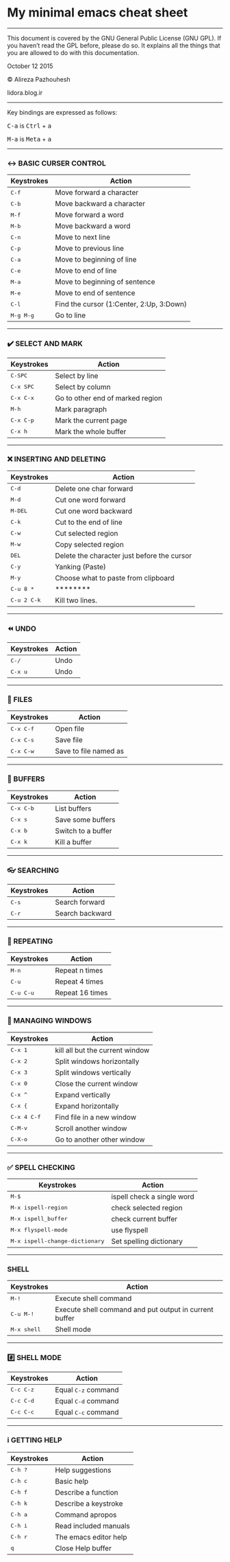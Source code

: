 # My minimal emacs cheat sheet
---
This document is covered by the GNU General Public License (GNU GPL).
If you haven’t read the GPL before, please do so. It explains all the things that you are allowed to do with this documentation.

October 12 2015

:copyright: Alireza Pazhouhesh

lidora.blog.ir


---
Key bindings are expressed as follows:

<kbd>C-a</kbd> is <kbd>Ctrl</kbd> + <kbd>a</kbd>

<kbd>M-a</kbd> is <kbd>Meta</kbd> + <kbd>a</kbd>

---
### :left_right_arrow: BASIC CURSER CONTROL
|Keystrokes   			|Action          								|
| --------------------- | --------------------------------------------- |
| <kbd>C-f</kbd>       	| Move forward a character          			|
| <kbd>C-b</kbd>       	| Move backward a character         			|
| <kbd>M-f</kbd> 		| Move forward a word                          	|
| <kbd>M-b</kbd> 		| Move backward a word                          |
| <kbd>C-n</kbd>       	| Move to next line                 			|
| <kbd>C-p</kbd>       	| Move to previous line             			|
| <kbd>C-a</kbd>       	| Move to beginning of line         			|
| <kbd>C-e</kbd>       	| Move to end of line               			|
| <kbd>M-a</kbd>		| Move to beginning of sentence                 |
| <kbd>M-e</kbd> 		| Move to end of sentence                     	|
| <kbd>C-l</kbd>		| Find the cursor (1:Center, 2:Up, 3:Down)		|
| <kbd>M-g M-g</kbd> 	| Go to line 									|

---
### :heavy_check_mark: SELECT AND MARK
|Keystrokes 			|Action                   			|
| --------------------- | --------------------------------- |
| <kbd>C-SPC</kbd>  	| Select by line         			|
| <kbd>C-x SPC</kbd>  	| Select by column            		|
| <kbd>C-x C-x</kbd> 	| Go to other end of marked region 	|
| <kbd>M-h</kbd> 		| Mark paragraph 					|
| <kbd>C-x C-p</kbd> 	| Mark the current page 			|
| <kbd>C-x h</kbd> 		| Mark the whole buffer		  		|

---
### :x: INSERTING AND DELETING
|Keystrokes     		|Action                                         |
| --------------------- | --------------------------------------------- |
| <kbd>C-d</kbd>        | Delete one char forward  						|
| <kbd>M-d</kbd>        | Cut one word forward  						|
| <kbd>M-DEL</kbd>   	| Cut one word backward							|
| <kbd>C-k</kbd>        | Cut to the end of line						|
| <kbd>C-w</kbd> 		| Cut selected region 							|
| <kbd>M-w</kbd> 		| Copy selected region 							|
| <kbd>DEL</kbd>      	| Delete the character just before the cursor	|
| <kbd>C-y</kbd>        | Yanking (Paste)                     			|
| <kbd>M-y</kbd>    	| Choose what to paste from clipboard 			|
| <kbd>C-u 8 *</kbd>    | ********                                  	|
| <kbd>C-u 2 C-k</kbd>	| Kill two lines.                             	|

---
### :rewind: UNDO
|Keystrokes 		|Action	|
| ----------------- | ----- |
| <kbd>C-/</kbd>    | Undo  |
| <kbd>C-x u</kbd> 	| Undo 	|

---
### :open_file_folder: FILES
|Keystrokes 			|Action                 |
| --------------------- | --------------------- |
| <kbd>C-x C-f</kbd> 	| Open file             |
| <kbd>C-x C-s</kbd> 	| Save file             |
| <kbd>C-x C-w</kbd> 	| Save to file named as	|

---
### :page_facing_up: BUFFERS
|Keystrokes 			|Action                 |
| --------------------- | --------------------- |
| <kbd>C-x C-b</kbd> 	| List buffers        	|
| <kbd>C-x s</kbd>   	| Save some buffers   	|
| <kbd>C-x b</kbd>   	| Switch to a buffer  	|
| <kbd>C-x k</kbd>		| Kill a buffer			|

---
### :eyeglasses: SEARCHING
|Keystrokes			|Action            	|
| ----------------- | ----------------- |
| <kbd>C-s</kbd>    | Search forward 	|
| <kbd>C-r</kbd>    | Search backward	|

---
### :repeat: REPEATING
|Keystrokes 			|Action          	|
| --------------------- | ----------------- |
| <kbd>M-n</kbd> 		| Repeat n times	|
| <kbd>C-u</kbd> 		| Repeat 4 times 	|
| <kbd>C-u C-u</kbd> 	| Repeat 16 times	|

---
### :black_square_button: MANAGING WINDOWS
|Keystrokes     		|Action                            	|
| --------------------- | ---------------------------------	|
| <kbd>C-x 1</kbd>      | kill all but the current window	|
| <kbd>C-x 2</kbd>      | Split windows horizontally  		|
| <kbd>C-x 3</kbd>      | Split windows vertically          |
| <kbd>C-x 0</kbd> 		| Close the current window 			|
| <kbd>C-x ^</kbd> 		| Expand vertically 				|
| <kbd>C-x {</kbd> 		| Expand horizontally 				|
| <kbd>C-x 4 C-f</kbd>	| Find file in a new window         |
| <kbd>C-M-v</kbd>      | Scroll another window             |
| <kbd>C-X-o</kbd>      | Go to another other window   		|

---
### :white_check_mark: SPELL CHECKING
|Keystrokes        							|Action                         |
| ----------------------------------------- | ----------------------------- |
| <kbd>M-$</kbd> 							| ispell check a single word	|
| <kbd>M-x ispell-region</kbd> 				| check selected region			|
| <kbd>M-x ispell_buffer</kbd> 				| check current buffer 			|
| <kbd>M-x flyspell-mode</kbd> 				| use flyspell 					|
| <kbd>M-x ispell-change-dictionary</kbd>	| Set spelling dictionary 		|

---

### SHELL
|Keystrokes     		|Action                                						|
| --------------------- | --------------------------------------------------------- |
| <kbd>M-!</kbd> 		| Execute shell command 									|
| <kbd>C-u M-!</kbd> 	| Execute shell command and put output in current buffer 	|
| <kbd>M-x shell</kbd>	| Shell mode 												|

---
### :hash: SHELL MODE
|Keystrokes			 | Action              			|
| ------------------ | ---------------------------- |
| <kbd>C-c C-z</kbd> | Equal <kbd>C-z</kbd> command |
| <kbd>C-c C-d</kbd> | Equal <kbd>C-d</kbd> command |
| <kbd>C-c C-c</kbd> | Equal <kbd>C-c</kbd> command |

---
### :information_source: GETTING HELP
|Keystrokes 		|Action                   |
| ----------------- | ----------------------- |
| <kbd>C-h ?</kbd>  | Help suggestions        |
| <kbd>C-h c</kbd>  | Basic help              |
| <kbd>C-h f</kbd>  | Describe a function     |
| <kbd>C-h k</kbd>  | Describe a keystroke    |
| <kbd>C-h a</kbd>  | Command apropos         |
| <kbd>C-h i</kbd>  | Read included manuals   |
| <kbd>C-h r</kbd>  | The emacs editor help   |
| <kbd>q</kbd>      | Close Help buffer		  |
